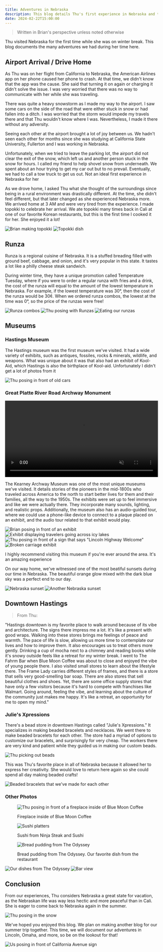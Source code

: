 ```yaml
---
title: Adventures in Nebraska
description: This blog details Thu's first experience in Nebraska and the many adventures we've had together
date: 2024-02-22T15:00:00
---
```


> Written in Brian's perspective unless noted otherwise

Thu visited Nebraska for the first time while she was on winter break. This blog
documents the many adventures we had during her time here.

## Airport Arrival / Drive Home

As Thu was on her flight from California to Nebraska, the American Airlines app
on her phone caused her phone to crash. At that time, we didn't know that
the app was the cause. She said that turning it on again or charging it didn't
solve the issue. I was very worried that there was no way to communicate with
her while she was traveling.

There was quite a heavy snowstorm as I made my way to the airport. I saw some
cars on the side of the road that were either stuck in snow or had fallen into
a ditch. I was worried that the storm would impede my travels there and that Thu
wouldn't know where I was. Nevertheless, I made it there without any adversity.

Seeing each other at the airport brought a lot of joy between us. We hadn't seen
each other for months since she was studying at California State University,
Fullerton and I was working in Nebraska.

Unfortunately, when we tried to leave the parking lot, the airport did not clear
the exit of the snow, which left us and another person stuck in the snow for hours.
I called my friend to help shovel snow from underneath. We spent about an hour
trying to get my car out but to no prevail. Eventually, we had to call a tow
truck to get us out. Not an ideal first experience in Nebraska for her

As we drove home, I asked Thu what she thought of the surroundings since
being in a rural environment was drastically different. At the time, she didn't
feel different, but that later changed as she experienced Nebraska more. We
arrived home at 3 AM and were very tired from the experience. I made topokki to
celebrate her arrival. We ate topokki many times back in Cali at one of our favorite
Korean restaurants, but this is the first time I cooked it for her. She enjoyed it a lot!

![Brian making topokki](https://res.cloudinary.com/buraiyen/image/upload/v1708895834/brian-and-thu/blog/adventures-in-nebraska/topokki-1_lsfkfo.jpg)
![Topokki dish](https://res.cloudinary.com/buraiyen/image/upload/v1708895835/brian-and-thu/blog/adventures-in-nebraska/topokki-2_i8cjpd.jpg)

## Runza

Runza is a regional cuisine of Nebraska. It is a stuffed breading filled with
ground beef, cabbage, and onion, and it's very popular in this state. It tastes
a lot like a philly cheese steak sandwich.

During winter time, they have a unique promotion called Temperature Tuesday,
where if you were to order a regular runza with fries and a drink, the cost of
the runza will equal to the amount of the lowest temperature in Nebraska. For
example, if the lowest temperature was 30°, then the cost of the runza would be
30¢. When we ordered runza combos, the lowest at the time was 0°, so the price
of the runzas were free!

![Runza combos](https://res.cloudinary.com/buraiyen/image/upload/v1708895068/brian-and-thu/blog/adventures-in-nebraska/runza-1_du2vky.jpg)
![Thu posing with Runzas](https://res.cloudinary.com/buraiyen/image/upload/v1708895069/brian-and-thu/blog/adventures-in-nebraska/runza-2_tbnuoh.jpg)
![Eating our runzas](https://res.cloudinary.com/buraiyen/image/upload/v1708895075/brian-and-thu/blog/adventures-in-nebraska/runza-3_afi1wn.jpg)

## Museums

### Hastings Museum

The Hastings museum was the first museum we've visited. It had a wide variety of
exhibits, such as antiques, fossiles, rocks & minerals, wildlife, and weapons.
What was unique about it was that also had an exhibit of Kool-Aid, which
Hastings is also the birthplace of Kool-aid. Unfortunately I didn't get a lot of
photos from it

![Thu posing in front of old cars](https://res.cloudinary.com/buraiyen/image/upload/v1708895068/brian-and-thu/blog/adventures-in-nebraska/museum-1_nocltf.jpg)

### Great Platte River Road Archway Monument

<video style="width: 100%" controls muted>
  <source src="https://res.cloudinary.com/buraiyen/video/upload/v1708896879/brian-and-thu/blog/adventures-in-nebraska/archway_qjgmsg.mp4" type="video/mp4" />
  <em>There would be a video here, but your browser does not support videos</em>
</video>

The Kearney Archway Museum was one of the most unique museums we've visited. It
details stories of the pioneers in the mid-1800s who traveled across America to
the north to start better lives for them and their families, all the way to the
1950s. The exhibits were set up to feel immersive and like we were actually there.
They incorporate many sounds, lighting, and realistic props. Additionally, the
museum also has an audio-guided tour, where we could use a phone-like device to
connect to a plaque placed on an exhibit, and the audio tour related to that
exhibit would play.

![Brian posing in front of an exhibit](https://res.cloudinary.com/buraiyen/image/upload/v1708899797/brian-and-thu/blog/adventures-in-nebraska/museum-2_ictzdc.jpg)
![Exhibit displaying travelers going across icy lakes](https://res.cloudinary.com/buraiyen/image/upload/v1708899798/brian-and-thu/blog/adventures-in-nebraska/museum-3_fc5mq9.jpg)
![Thu posing in front of a sign that says "Lincoln Highway Welcome"](https://res.cloudinary.com/buraiyen/image/upload/v1708899799/brian-and-thu/blog/adventures-in-nebraska/museum-5_bnyvmy.jpg)
![Broken carriage exhibit](https://res.cloudinary.com/buraiyen/image/upload/v1708899800/brian-and-thu/blog/adventures-in-nebraska/museum-10_pxjdo9.jpg)

I highly recommend visiting this museum if you're ever around the area. It's
an amazing experience

On our way home, we've witnessed one of the most beatiful sunsets during our
time in Nebraska. The beautiful orange glow mixed with the dark blue sky was a
perfect end to our day.

![Nebraska sunset](https://res.cloudinary.com/buraiyen/image/upload/v1708895072/brian-and-thu/blog/adventures-in-nebraska/sunset_z9a6j0.jpg)
![Another Nebraska sunset](https://res.cloudinary.com/buraiyen/image/upload/v1708895071/brian-and-thu/blog/adventures-in-nebraska/sunset-2_pfkczz.jpg)

## Downtown Hastings

> From Thu:

"Hastings downtown is my favorite place to walk around because of its vibe and
architecture. The signs there impress me a lot. It's like a present with good
wraps. Walking into these stores brings me feelings of peace and warmth. The
pace of life is slow, allowing us more time to contemplate our lives and how to
improve them. It also encourages us to treat others more gently. Drinking a cup
of mocha next to a chimney and reading books while it's snowy outside feels like
a retreat for my winter break. I went to The Fahrm Bar when Blue Moon Coffee was
about to close and enjoyed the vibe of young people there. I also visited small
stores to learn about the lifestyle there. The Frame Lady carries different
styles of frames, and there is a store that sells very good-smelling bar soap.
There are also stores that sell beautiful clothes and shoes. Yet, there are some
office supply stores that have only a few visitors because it's hard to compete
with franchises like Walmart. Going around, feeling the vibe, and learning about
the culture of the community just makes me happy. It's like a retreat, an
opportunity for me to open my mind."

### Julie's Xpressions

There's a bead store in downtown Hastings called "Julie's Xpressions." It
specializes in making beaded bracelets and necklaces. We went there to make
beaded bracelets for each other. The store had a myriad of options to customize
our bracelets, and surprisingly for very cheap. The workers there are very kind
and patient while they guided us in making our custom beads.

![Thu picking out beads](https://res.cloudinary.com/buraiyen/image/upload/v1708895069/brian-and-thu/blog/adventures-in-nebraska/beads-1_pq6ysm.jpg)

This was Thu's favorite place in all of Nebraska because it allowed her to
express her creativity. She would love to return here again so she could
spend all day making beaded crafts!

![Beaded bracelets that we've made for each other](https://res.cloudinary.com/buraiyen/image/upload/v1708895068/brian-and-thu/blog/adventures-in-nebraska/beads-2_adyxhc.jpg)

### Other Photos

<figure>

![Thu posing in front of a fireplace inside of Blue Moon Coffee](https://res.cloudinary.com/buraiyen/image/upload/v1709491840/brian-and-thu/blog/adventures-in-nebraska/blue-moon_dkfx3e.jpg)

  <figcaption>
    Fireplace inside of Blue Moon Coffee
  </figcaption>
</figure>

<figure>

![Sushi platters](https://res.cloudinary.com/buraiyen/image/upload/v1709491874/brian-and-thu/blog/adventures-in-nebraska/ninja-sushi_blzru3.jpg)

  <figcaption>
    Sushi from Ninja Steak and Sushi
  </figcaption>
</figure>

<figure>

![Bread pudding from The Odyssey](https://res.cloudinary.com/buraiyen/image/upload/v1709505426/brian-and-thu/blog/adventures-in-nebraska/odyssey2_k3atwy.jpg)

  <figcaption>
    Bread pudding from The Odyssey. Our favorite dish from the restaurant
  </figcaption>
</figure>

![Our dishes from The Odyssey](https://res.cloudinary.com/buraiyen/image/upload/v1709505375/brian-and-thu/blog/adventures-in-nebraska/odyssey3_ekvn49.jpg)
![Bar view](https://res.cloudinary.com/buraiyen/image/upload/v1709505375/brian-and-thu/blog/adventures-in-nebraska/odyssey1_fpj38k.jpg)

## Conclusion

From our experiences, Thu considers Nebraska a great state for vacation, as the
Nebraskan life was way less hectic and more peaceful than in Cali. She is eager
to come back to Nebraska again in the summer.

![Thu posing in the snow](https://res.cloudinary.com/buraiyen/image/upload/v1708895071/brian-and-thu/blog/adventures-in-nebraska/snow-2_cjsbqy.jpg)

We've hoped you enjoyed this blog. We plan on making another blog for our summer
trip together. This time, we will document our adventures in Lincoln, Omaha, and
more, so be on the lookout for that!

![Us posing in front of California Avenue sign](https://res.cloudinary.com/buraiyen/image/upload/v1708895072/brian-and-thu/blog/adventures-in-nebraska/snow-3_cnc4g8.jpg)

